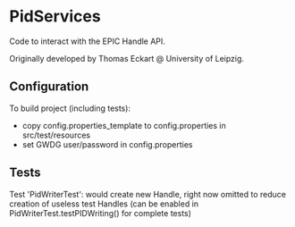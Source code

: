 PidServices
===========
Code to interact with the EPIC Handle API.

Originally developed by Thomas Eckart @ University of Leipzig.

Configuration
-------------
To build project (including tests):
* copy config.properties_template to config.properties in src/test/resources
* set GWDG user/password in config.properties

Tests
-----
Test 'PidWriterTest': would create new Handle, right now omitted to reduce creation of useless test Handles (can be enabled in PidWriterTest.testPIDWriting() for complete tests)
